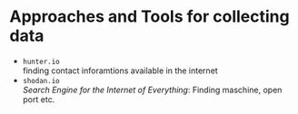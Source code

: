 # Approaches and Tools for collecting data
- `hunter.io`<br>
  finding contact inforamtions available in the internet
- `shodan.io`<br>
  *Search Engine for the Internet of Everything*: Finding maschine, open port etc.
